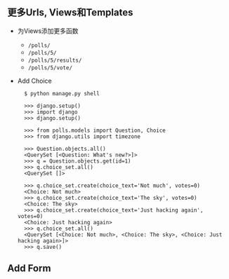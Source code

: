 ## 更多Urls, Views和Templates
- 为Views添加更多函数
    - `/polls/`
    - `/polls/5/`
    - `/polls/5/results/`
    - `/polls/5/vote/`
- Add Choice

        $ python manage.py shell

        >>> django.setup()
        >>> import django
        >>> django.setup()
        
        >>> from polls.models import Question, Choice 
        >>> from django.utils import timezone
        
        >>> Question.objects.all()
        <QuerySet [<Question: What's new?>]>
        >>> q = Question.objects.get(id=1)
        >>> q.choice_set.all()
        <QuerySet []>
        
        >>> q.choice_set.create(choice_text='Not much', votes=0)
        <Choice: Not much>
        >>> q.choice_set.create(choice_text='The sky', votes=0)
        <Choice: The sky>
        >>> q.choice_set.create(choice_text='Just hacking again', votes=0)
        <Choice: Just hacking again>
        >>> q.choice_set.all()
        <QuerySet [<Choice: Not much>, <Choice: The sky>, <Choice: Just hacking again>]>
        >>> q.save()

## Add Form

    